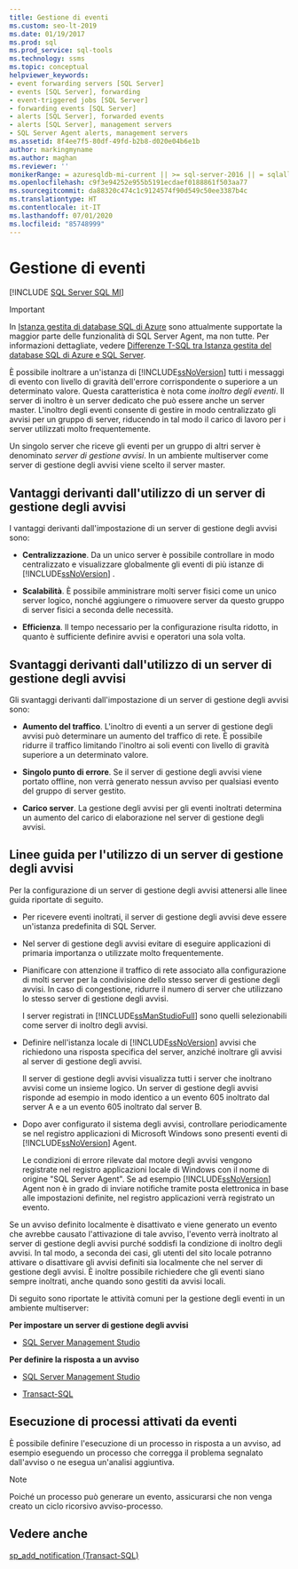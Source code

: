 ```yaml
---
title: Gestione di eventi
ms.custom: seo-lt-2019
ms.date: 01/19/2017
ms.prod: sql
ms.prod_service: sql-tools
ms.technology: ssms
ms.topic: conceptual
helpviewer_keywords:
- event forwarding servers [SQL Server]
- events [SQL Server], forwarding
- event-triggered jobs [SQL Server]
- forwarding events [SQL Server]
- alerts [SQL Server], forwarded events
- alerts [SQL Server], management servers
- SQL Server Agent alerts, management servers
ms.assetid: 8f4ee7f5-80df-49fd-b2b8-d020e04b6e1b
author: markingmyname
ms.author: maghan
ms.reviewer: ''
monikerRange: = azuresqldb-mi-current || >= sql-server-2016 || = sqlallproducts-allversions
ms.openlocfilehash: c9f3e94252e955b5191ecdaef0188861f503aa77
ms.sourcegitcommit: da88320c474c1c9124574f90d549c50ee3387b4c
ms.translationtype: HT
ms.contentlocale: it-IT
ms.lasthandoff: 07/01/2020
ms.locfileid: "85748999"
---
```

# <a name="manage-events"></a>Gestione di eventi
[!INCLUDE [SQL Server SQL MI](../../includes/applies-to-version/sql-asdbmi.md)]

> [!IMPORTANT]  
> In [Istanza gestita di database SQL di Azure](https://docs.microsoft.com/azure/sql-database/sql-database-managed-instance) sono attualmente supportate la maggior parte delle funzionalità di SQL Server Agent, ma non tutte. Per informazioni dettagliate, vedere [Differenze T-SQL tra Istanza gestita del database SQL di Azure e SQL Server](https://docs.microsoft.com/azure/sql-database/sql-database-managed-instance-transact-sql-information#sql-server-agent).

È possibile inoltrare a un'istanza di [!INCLUDE[ssNoVersion](../../includes/ssnoversion-md.md)] tutti i messaggi di evento con livello di gravità dell'errore corrispondente o superiore a un determinato valore. Questa caratteristica è nota come *inoltro degli eventi*. Il server di inoltro è un server dedicato che può essere anche un server master. L'inoltro degli eventi consente di gestire in modo centralizzato gli avvisi per un gruppo di server, riducendo in tal modo il carico di lavoro per i server utilizzati molto frequentemente.  
  
Un singolo server che riceve gli eventi per un gruppo di altri server è denominato *server di gestione avvisi*. In un ambiente multiserver come server di gestione degli avvisi viene scelto il server master.  
  
## <a name="advantages-of-using-an-alerts-management-server"></a>Vantaggi derivanti dall'utilizzo di un server di gestione degli avvisi  
I vantaggi derivanti dall'impostazione di un server di gestione degli avvisi sono:  
  
-   **Centralizzazione**. Da un unico server è possibile controllare in modo centralizzato e visualizzare globalmente gli eventi di più istanze di [!INCLUDE[ssNoVersion](../../includes/ssnoversion-md.md)] .  
  
-   **Scalabilità**. È possibile amministrare molti server fisici come un unico server logico, nonché aggiungere o rimuovere server da questo gruppo di server fisici a seconda delle necessità.  
  
-   **Efficienza**. Il tempo necessario per la configurazione risulta ridotto, in quanto è sufficiente definire avvisi e operatori una sola volta.  
  
## <a name="disadvantages-of-using-an-alerts-management-server"></a>Svantaggi derivanti dall'utilizzo di un server di gestione degli avvisi  
Gli svantaggi derivanti dall'impostazione di un server di gestione degli avvisi sono:  
  
-   **Aumento del traffico**. L'inoltro di eventi a un server di gestione degli avvisi può determinare un aumento del traffico di rete. È possibile ridurre il traffico limitando l'inoltro ai soli eventi con livello di gravità superiore a un determinato valore.  
  
-   **Singolo punto di errore**. Se il server di gestione degli avvisi viene portato offline, non verrà generato nessun avviso per qualsiasi evento del gruppo di server gestito.  
  
-   **Carico server**. La gestione degli avvisi per gli eventi inoltrati determina un aumento del carico di elaborazione nel server di gestione degli avvisi.  
  
## <a name="guidelines-for-using-an-alerts-management-server"></a>Linee guida per l'utilizzo di un server di gestione degli avvisi  
Per la configurazione di un server di gestione degli avvisi attenersi alle linee guida riportate di seguito.  
  
-   Per ricevere eventi inoltrati, il server di gestione degli avvisi deve essere un'istanza predefinita di SQL Server.  
  
-   Nel server di gestione degli avvisi evitare di eseguire applicazioni di primaria importanza o utilizzate molto frequentemente.  
  
-   Pianificare con attenzione il traffico di rete associato alla configurazione di molti server per la condivisione dello stesso server di gestione degli avvisi. In caso di congestione, ridurre il numero di server che utilizzano lo stesso server di gestione degli avvisi.  
  
    I server registrati in [!INCLUDE[ssManStudioFull](../../includes/ssmanstudiofull-md.md)] sono quelli selezionabili come server di inoltro degli avvisi.  
  
-   Definire nell'istanza locale di [!INCLUDE[ssNoVersion](../../includes/ssnoversion-md.md)] avvisi che richiedono una risposta specifica del server, anziché inoltrare gli avvisi al server di gestione degli avvisi.  
  
    Il server di gestione degli avvisi visualizza tutti i server che inoltrano avvisi come un insieme logico. Un server di gestione degli avvisi risponde ad esempio in modo identico a un evento 605 inoltrato dal server A e a un evento 605 inoltrato dal server B.  
  
-   Dopo aver configurato il sistema degli avvisi, controllare periodicamente se nel registro applicazioni di Microsoft Windows sono presenti eventi di [!INCLUDE[ssNoVersion](../../includes/ssnoversion-md.md)] Agent.  
  
    Le condizioni di errore rilevate dal motore degli avvisi vengono registrate nel registro applicazioni locale di Windows con il nome di origine "SQL Server Agent". Se ad esempio [!INCLUDE[ssNoVersion](../../includes/ssnoversion-md.md)] Agent non è in grado di inviare notifiche tramite posta elettronica in base alle impostazioni definite, nel registro applicazioni verrà registrato un evento.  
  
Se un avviso definito localmente è disattivato e viene generato un evento che avrebbe causato l'attivazione di tale avviso, l'evento verrà inoltrato al server di gestione degli avvisi purché soddisfi la condizione di inoltro degli avvisi. In tal modo, a seconda dei casi, gli utenti del sito locale potranno attivare o disattivare gli avvisi definiti sia localmente che nel server di gestione degli avvisi. È inoltre possibile richiedere che gli eventi siano sempre inoltrati, anche quando sono gestiti da avvisi locali.  
  
Di seguito sono riportate le attività comuni per la gestione degli eventi in un ambiente multiserver:  
  
**Per impostare un server di gestione degli avvisi**  
  
-   [SQL Server Management Studio](../../ssms/agent/designate-an-events-forwarding-server-sql-server-management-studio.md)  
  
**Per definire la risposta a un avviso**  
  
-   [SQL Server Management Studio](../../ssms/agent/define-the-response-to-an-alert-sql-server-management-studio.md)  
  
-   [Transact-SQL](https://msdn.microsoft.com/0525e0a2-ed0b-4e69-8a4c-a9e3e3622fbd)  
  
## <a name="running-event-triggered-jobs"></a>Esecuzione di processi attivati da eventi  
È possibile definire l'esecuzione di un processo in risposta a un avviso, ad esempio eseguendo un processo che corregga il problema segnalato dall'avviso o ne esegua un'analisi aggiuntiva.  
  
> [!NOTE]  
> Poiché un processo può generare un evento, assicurarsi che non venga creato un ciclo ricorsivo avviso-processo.  
  
## <a name="see-also"></a>Vedere anche  
[sp_add_notification (Transact-SQL)](https://msdn.microsoft.com/44bee7d9-7517-4071-99be-8b36f979c7cc)  
  
